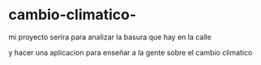 # cambio-climatico-

mi proyecto serira para analizar la basura que hay en la calle

y hacer una aplicacion para enseñar a la gente sobre el cambio climatico
